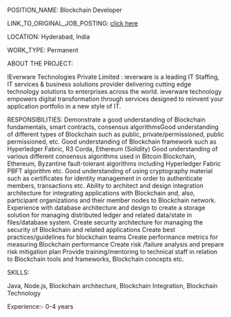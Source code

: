 POSITION_NAME: Blockchain Developer

LINK_TO_ORIGINAL_JOB_POSTING: [click here](https://bit.ly/32vJe0R)

LOCATION: Hyderabad, India

WORK_TYPE: Permanent

ABOUT THE PROJECT:

IEverware Technologies Private Limited : ieverware is a leading IT Staffing, IT services & business solutions provider delivering cutting edge technology solutions to enterprises across the world. ieverware technology empowers digital transformation through services designed to reinvent your application portfolio in a new style of IT.

RESPONSIBILITIES:
Demonstrate a good understanding of Blockchain fundamentals, smart contracts, consensus algorithmsGood understanding of different types of Blockchain such as public, private/permissioned, public permissioned, etc.
Good understanding of Blockchain framework such as Hyperledger Fabric, R3 Corda, Ethereum (Solidity)
Good understanding of various different consensus algorithms used in Bitcoin Blockchain, Ethereum, Byzantine fault-tolerant algorithms including Hyperledger Fabric PBFT algorithm etc.
Good understanding of using cryptography material such as certificates for identity management in order to authenticate members, transactions etc.
Ability to architect and design integration architecture for integrating applications with Blockchain and, also, participant organizations and their member nodes to Blockchain network.
Experience with database architecture and design to create a storage solution for managing distributed ledger and related data/state in files/database system.
Create security architecture for managing the security of Blockchain and related applications
Create best practices/guidelines for blockchain teams
Create performance metrics for measuring Blockchain performance
Create risk /failure analysis and prepare risk mitigation plan
Provide training/mentoring to technical staff in relation to Blockchain tools and frameworks, Blockchain concepts etc.


SKILLS:

Java, Node.js, Blockchain architecture, Blockchain Integration, Blockchain Technology

Experience:- 0-4 years


